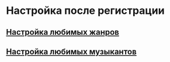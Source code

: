 # Настройка после регистрации

## [Настройка любимых жанров](genres/README.md)

## [Настройка любимых музыкантов](musicians/README.md)
